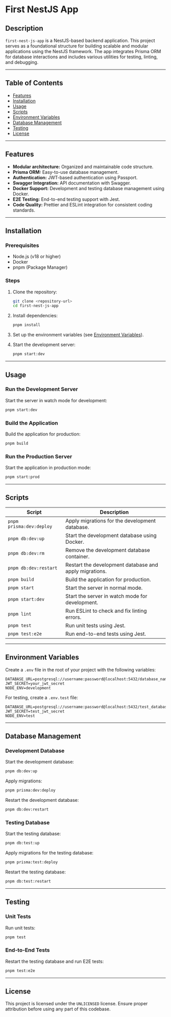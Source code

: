 # First NestJS App

## Description

`first-nest-js-app` is a NestJS-based backend application. This project serves as a foundational structure for building scalable and modular applications using the NestJS framework. The app integrates Prisma ORM for database interactions and includes various utilities for testing, linting, and debugging.

---

## Table of Contents

- [Features](#features)
- [Installation](#installation)
- [Usage](#usage)
- [Scripts](#scripts)
- [Environment Variables](#environment-variables)
- [Database Management](#database-management)
- [Testing](#testing)
- [License](#license)

---

## Features

- **Modular architecture:** Organized and maintainable code structure.
- **Prisma ORM:** Easy-to-use database management.
- **Authentication:** JWT-based authentication using Passport.
- **Swagger Integration:** API documentation with Swagger.
- **Docker Support:** Development and testing database management using Docker.
- **E2E Testing:** End-to-end testing support with Jest.
- **Code Quality:** Prettier and ESLint integration for consistent coding standards.

---

## Installation

### Prerequisites

- Node.js (v18 or higher)
- Docker
- pnpm (Package Manager)

### Steps

1. Clone the repository:
   ```bash
   git clone <repository-url>
   cd first-nest-js-app
   ```

2. Install dependencies:
   ```bash
   pnpm install
   ```

3. Set up the environment variables (see [Environment Variables](#environment-variables)).

4. Start the development server:
   ```bash
   pnpm start:dev
   ```

---

## Usage

### Run the Development Server
Start the server in watch mode for development:
```bash
pnpm start:dev
```

### Build the Application
Build the application for production:
```bash
pnpm build
```

### Run the Production Server
Start the application in production mode:
```bash
pnpm start:prod
```

---

## Scripts

| Script                   | Description                                          |
|--------------------------|------------------------------------------------------|
| `pnpm prisma:dev:deploy` | Apply migrations for the development database.       |
| `pnpm db:dev:up`         | Start the development database using Docker.         |
| `pnpm db:dev:rm`         | Remove the development database container.           |
| `pnpm db:dev:restart`    | Restart the development database and apply migrations. |
| `pnpm build`             | Build the application for production.                |
| `pnpm start`             | Start the server in normal mode.                     |
| `pnpm start:dev`         | Start the server in watch mode for development.      |
| `pnpm lint`              | Run ESLint to check and fix linting errors.          |
| `pnpm test`              | Run unit tests using Jest.                           |
| `pnpm test:e2e`          | Run end-to-end tests using Jest.                     |

---

## Environment Variables

Create a `.env` file in the root of your project with the following variables:

```env
DATABASE_URL=postgresql://username:password@localhost:5432/database_name
JWT_SECRET=your_jwt_secret
NODE_ENV=development
```

For testing, create a `.env.test` file:

```env
DATABASE_URL=postgresql://username:password@localhost:5432/test_database_name
JWT_SECRET=test_jwt_secret
NODE_ENV=test
```

---

## Database Management

### Development Database
Start the development database:
```bash
pnpm db:dev:up
```

Apply migrations:
```bash
pnpm prisma:dev:deploy
```

Restart the development database:
```bash
pnpm db:dev:restart
```

### Testing Database
Start the testing database:
```bash
pnpm db:test:up
```

Apply migrations for the testing database:
```bash
pnpm prisma:test:deploy
```

Restart the testing database:
```bash
pnpm db:test:restart
```

---

## Testing

### Unit Tests
Run unit tests:
```bash
pnpm test
```

### End-to-End Tests
Restart the testing database and run E2E tests:
```bash
pnpm test:e2e
```

---

## License

This project is licensed under the `UNLICENSED` license. Ensure proper attribution before using any part of this codebase.

